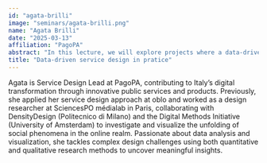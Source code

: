 ```yaml
---
id: "agata-brilli"
image: "seminars/agata-brilli.png"
name: "Agata Brilli"
date: "2025-03-13"
affiliation: "PagoPA"
abstract: "In this lecture, we will explore projects where a data-driven mindset played a central role in tackling complex design challenges. We will examine how data serves as a powerful tool throughout every phase of the design process—from sparking inspiration in the initial research stage to driving innovation in the ideation phase and, ultimately, shaping the implementation of services and products. Through practical examples, we will see how visualizing, interpreting, and leveraging data effectively can lead to more insightful and impactful design solutions."
title: "Data-driven service design in pratice"
---
```


Agata is Service Design Lead at PagoPA, contributing to Italy’s digital transformation through innovative public services and products. Previously, she applied her service design approach at oblo and worked as a design researcher at SciencesPO médialab in Paris, collaborating with DensityDesign (Politecnico di Milano) and the Digital Methods Initiative (University of Amsterdam) to investigate and visualize the unfolding of social phenomena in the online realm. Passionate about data analysis and visualization, she tackles complex design challenges using both quantitative and qualitative research methods to uncover meaningful insights.